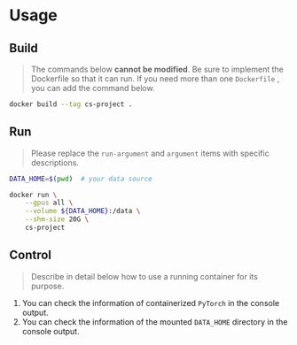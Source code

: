 # Usage

## Build

> The commands below **cannot be modified**. Be sure to implement the Dockerfile so that it can run.
> If you need more than one `Dockerfile` , you can add the command below.

```bash
docker build --tag cs-project .
```

## Run

> Please replace the `run-argument` and `argument` items with specific descriptions.

```bash
DATA_HOME=$(pwd)  # your data source

docker run \
    --gpus all \
    --volume ${DATA_HOME}:/data \
    --shm-size 20G \
    cs-project
```

## Control

> Describe in detail below how to use a running container for its purpose.

1. You can check the information of containerized `PyTorch` in the console output.
2. You can check the information of the mounted `DATA_HOME` directory in the console output.
